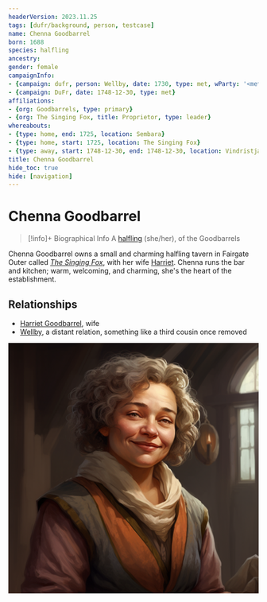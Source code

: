 ```yaml
---
headerVersion: 2023.11.25
tags: [dufr/background, person, testcase]
name: Chenna Goodbarrel
born: 1688
species: halfling
ancestry:
gender: female
campaignInfo:
- {campaign: dufr, person: Wellby, date: 1730, type: met, wParty: '<met:u> <person:q> around <target> <current:2rq>'}
- {campaign: DuFr, date: 1748-12-30, type: met}
affiliations:
- {org: Goodbarrels, type: primary}
- {org: The Singing Fox, title: Proprietor, type: leader}
whereabouts:
- {type: home, end: 1725, location: Sembara}
- {type: home, start: 1725, location: The Singing Fox}
- {type: away, start: 1748-12-30, end: 1748-12-30, location: Vindristjarna}
title: Chenna Goodbarrel
hide_toc: true
hide: [navigation]
---
```

# Chenna Goodbarrel
>[!info]+ Biographical Info
> A [halfling](<../../species/children-of-the-embodied-gods/halflings/halflings.md>) (she/her), of the Goodbarrels
> 
> 
>> 
>> 
>> 

Chenna Goodbarrel owns a small and charming halfling tavern in Fairgate Outer called *[The Singing Fox](<../../gazetteer/western-green-sea/tollen/the-singing-fox.md>)*, with her wife [Harriet](<./harriet-goodbarrel.md>). Chenna runs the bar and kitchen; warm, welcoming, and charming, she's the heart of the establishment.
## Relationships
- [Harriet Goodbarrel](<./harriet-goodbarrel.md>), wife
- [Wellby](<../pcs/dunmar-fellowship/wellby.md>), a distant relation, something like a third cousin once removed






![Chenna Goodbarrel Portrait](../../assets/chenna-goodbarrel-portrait.png)
